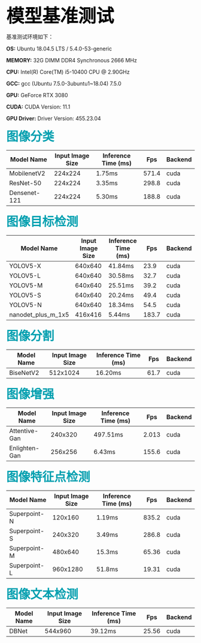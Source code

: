 <b><font color='black' size='8' face='Helvetica'> 模型基准测试 </font></b>

基准测试环境如下：

**OS:** Ubuntu 18.04.5 LTS / 5.4.0-53-generic

**MEMORY:** 32G DIMM DDR4 Synchronous 2666 MHz

**CPU:** Intel(R) Core(TM) i5-10400 CPU @ 2.90GHz

**GCC:** gcc (Ubuntu 7.5.0-3ubuntu1~18.04) 7.5.0

**GPU:** GeForce RTX 3080

**CUDA:** CUDA Version: 11.1

**GPU Driver:** Driver Version: 455.23.04

<b><font color='GrayB' size='6' face='Helvetica'> 图像分类 </font></b>

| Model Name | Input Image Size | Inference Time (ms) | Fps | Backend |
|------------|------------------|----------------|-----|----|
| MobilenetV2 | 224x224 | 1.75ms | 571.4 | cuda |
| ResNet-50   | 224x224 | 3.35ms | 298.8 | cuda |
| Densenet-121| 224x224 | 5.30ms | 188.8 | cuda |

<b><font color='GrayB' size='6' face='Helvetica'> 图像目标检测 </font></b>

| Model Name | Input Image Size  | Inference Time (ms) | Fps | Backend |
|------------|-------------------|----------------|-----|----|
| YOLOV5-X   | 640x640 | 41.84ms | 23.9 | cuda |
| YOLOV5-L   | 640x640 | 30.58ms | 32.7 | cuda |
| YOLOV5-M   | 640x640 | 25.51ms | 39.2 | cuda |
| YOLOV5-S   | 640x640 | 20.24ms | 49.4 | cuda |
| YOLOV5-N   | 640x640 | 18.34ms | 54.5 | cuda |
| nanodet_plus_m_1x5 | 416x416 | 5.44ms | 183.7 | cuda |

<b><font color='GrayB' size='6' face='Helvetica'> 图像分割 </font></b>

| Model Name | Input Image Size  | Inference Time (ms) | Fps | Backend |
|------------|-------------------|----------------|-----|----|
| BiseNetV2  | 512x1024 | 16.20ms | 61.7 | cuda |

<b><font color='GrayB' size='6' face='Helvetica'> 图像增强 </font></b>

| Model Name | Input Image Size  | Inference Time (ms) | Fps | Backend |
|------------|-------------------|----------------|-----|----|
| Attentive-Gan  | 240x320 | 497.51ms | 2.013 | cuda |
| Enlighten-Gan  | 256x256 | 6.43ms   | 155.6 | cuda |

<b><font color='GrayB' size='6' face='Helvetica'> 图像特征点检测 </font></b>

| Model Name | Input Image Size  | Inference Time (ms) | Fps | Backend |
|------------|-------------------|----------------|-----|----|
| Superpoint-N | 120x160 | 1.19ms | 835.2 | cuda |
| Superpoint-S | 240x320 | 3.49ms | 286.8 | cuda |
| Superpoint-M | 480x640 | 15.3ms | 65.36 | cuda |
| Superpoint-L | 960x1280| 51.8ms | 19.31 | cuda |

<b><font color='GrayB' size='6' face='Helvetica'> 图像文本检测 </font></b>

| Model Name | Input Image Size  | Inference Time (ms) | Fps | Backend |
|------------|-------------------|----------------|-----|----|
| DBNet | 544x960 | 39.12ms | 25.56 | cuda |
